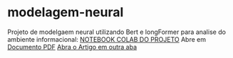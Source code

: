 # modelagem-neural
Projeto de modelgaem neural utilizando Bert e longFormer para analise do ambiente informacional:
<a href="https://colab.research.google.com/drive/1p_k448vBYmrMF5evcb0uEwxQZcK72vm3?usp=sharing" target="_blank">NOTEBOOK COLAB DO PROJETO</a>
Abre em [Documento PDF](https://github.com/alessandropessoa/modelagem-neural/blob/main/NLP_Aline___SemEval%20(2).pdf)
<a href="https://github.com/alessandropessoa/modelagem-neural/blob/main/NLP_Aline___SemEval%20(2).pdf" target="_blank">Abra o Artigo em outra aba</a>



